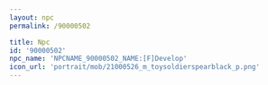 ```yaml
---
layout: npc
permalink: /90000502

title: Npc
id: '90000502'
npc_name: 'NPCNAME_90000502_NAME:[F]Develop'
icon_url: 'portrait/mob/21000526_m_toysoldierspearblack_p.png'
---
```

